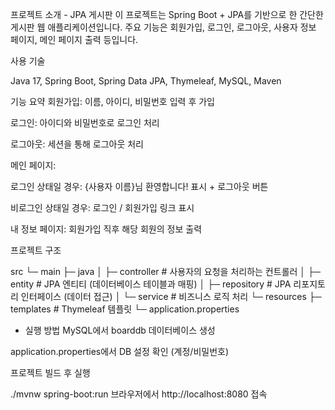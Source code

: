 프로젝트 소개 - JPA 게시판
이 프로젝트는 Spring Boot + JPA를 기반으로 한 간단한 게시판 웹 애플리케이션입니다.
주요 기능은 회원가입, 로그인, 로그아웃, 사용자 정보 페이지, 메인 페이지 출력 등입니다.

사용 기술

Java 17,
Spring Boot,
Spring Data JPA,
Thymeleaf,
MySQL,
Maven

기능 요약
회원가입: 이름, 아이디, 비밀번호 입력 후 가입

로그인: 아이디와 비밀번호로 로그인 처리

로그아웃: 세션을 통해 로그아웃 처리

메인 페이지:

로그인 상태일 경우: {사용자 이름}님 환영합니다! 표시 + 로그아웃 버튼

비로그인 상태일 경우: 로그인 / 회원가입 링크 표시

내 정보 페이지: 회원가입 직후 해당 회원의 정보 출력

프로젝트 구조


src
 └─ main
     ├─ java
     │   ├─ controller   # 사용자의 요청을 처리하는 컨트롤러
     │   ├─ entity       # JPA 엔티티 (데이터베이스 테이블과 매핑)
     │   ├─ repository   # JPA 리포지토리 인터페이스 (데이터 접근)
     │   └─ service      # 비즈니스 로직 처리
     └─ resources
         ├─ templates        # Thymeleaf 템플릿
         └─ application.properties
* 실행 방법
MySQL에서 boarddb 데이터베이스 생성

application.properties에서 DB 설정 확인 (계정/비밀번호)

프로젝트 빌드 후 실행

./mvnw spring-boot:run
브라우저에서 http://localhost:8080 접속
